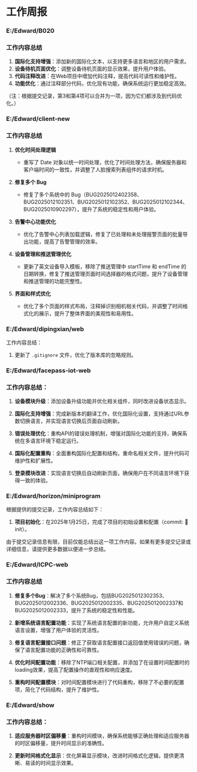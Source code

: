 # 工作周报

### E:/Edward/B020

### 工作内容总结

1. **国际化支持增强**：添加新的国际化文本，以支持更多语言和地区的用户需求。
2. **设备待机页面优化**：调整设备待机页面的显示效果，提升用户体验。
3. **代码注释改进**：在Web项目中增加代码注释，提高代码可读性和维护性。
4. **功能优化**：通过注释部分代码，优化现有功能，确保系统运行更加稳定高效。

（注：根据提交记录，第3和第4项可以合并为一项，因为它们都涉及到代码优化。）

### E:/Edward/client-new

### 工作内容总结

1. **优化时间处理逻辑**  
   - 重写了 Date 对象以统一时间处理，优化了时间处理方法，确保服务器和客户端时间的一致性，并调整了人脸搜索列表组件的请求时机。
   
2. **修复多个 Bug**  
   - 修复了多个系统中的 Bug（BUG2025012402358、BUG2025012102351、BUG2025012102352、BUG2025012102344、BUG2025010902297），提升了系统的稳定性和用户体验。

3. **告警中心功能优化**  
   - 优化了告警中心列表加载逻辑，修复了已处理和未处理报警页面的批量导出功能，提高了告警管理的效率。

4. **设备管理和推送管理优化**  
   - 更新了英文设备导入模板，移除了推送管理中 startTime 和 endTime 的日期转换，修复了推送管理页面时间选择器的格式问题，提升了设备管理和推送管理的功能完整性。

5. **界面和样式优化**  
   - 优化了多个页面的样式布局，注释掉识别相机相关代码，并调整了时间格式化的展示，提升了整体界面的美观性和易用性。

### E:/Edward/dipingxian/web

工作内容总结：

1. 更新了 `.gitignore` 文件，优化了版本库的忽略规则。

### E:/Edward/facepass-iot-web

### 工作内容总结：

1. **设备模块升级**：添加设备升级功能并优化相关组件，同时改进设备状态显示。
   
2. **国际化支持增强**：完成新版本的翻译工作，优化国际化设置，支持通过URL参数切换语言，并实现语言切换后页面自动刷新。

3. **错误处理优化**：重构API的错误处理机制，增强对国际化功能的支持，确保系统在多语言环境下稳定运行。

4. **国际化配置重构**：全面重构国际化配置和结构，重命名相关文件，提升代码可维护性和扩展性。

5. **登录模块改进**：实现语言切换后自动刷新页面，确保用户在不同语言环境下获得一致的体验。

### E:/Edward/horizon/miniprogram

根据提供的提交记录，工作内容总结如下：

1. **项目初始化**：在2025年1月25日，完成了项目的初始设置和配置（commit: 🎉 init）。

由于提交记录信息有限，目前仅能总结出这一项工作内容。如果有更多提交记录或详细信息，请提供更多数据以便进一步总结。

### E:/Edward/ICPC-web

### 工作内容总结

1. **修复多个Bug**：解决了多个系统Bug，包括BUG2025012302353、BUG2025012002336、BUG2025012002335、BUG2025012002337和BUG2025012002333，提升了系统的稳定性和性能。

2. **新增系统语言配置功能**：实现了系统语言配置的新功能，允许用户自定义系统语言设置，增强了用户体验的灵活性。

3. **修复语言配置接口问题**：修正了获取语言配置接口返回值使用错误的问题，确保了语言配置功能的正确性和可靠性。

4. **优化时间配置功能**：移除了NTP端口相关配置，并添加了在设置时间配置时的loading效果，提高了配置操作的直观性和响应速度。

5. **重构时间配置模块**：对时间配置模块进行了代码重构，移除了不必要的配置项，简化了代码结构，提升了维护性。

### E:/Edward/show

### 工作内容总结：

1. **适应服务器时区偏移量**：重构时间模块，确保系统能够正确处理和适应服务器的时区偏移量，提升时间显示的准确性。

2. **更新时间格式化显示**：优化屏幕显示模块，改进时间格式化逻辑，提供更清晰、易读的时间显示效果。